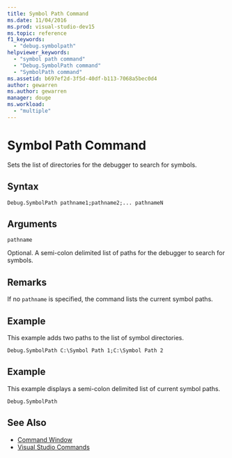 ```yaml
---
title: Symbol Path Command
ms.date: 11/04/2016
ms.prod: visual-studio-dev15
ms.topic: reference
f1_keywords:
  - "debug.symbolpath"
helpviewer_keywords:
  - "symbol path command"
  - "Debug.SymbolPath command"
  - "SymbolPath command"
ms.assetid: b697ef2d-3f5d-40df-b113-7068a5bec0d4
author: gewarren
ms.author: gewarren
manager: douge
ms.workload:
  - "multiple"
---
```

# Symbol Path Command
Sets the list of directories for the debugger to search for symbols.

## Syntax

```
Debug.SymbolPath pathname1;pathname2;... pathnameN
```

## Arguments
 `pathname`

 Optional. A semi-colon delimited list of paths for the debugger to search for symbols.

## Remarks
 If no `pathname` is specified, the command lists the current symbol paths.

## Example
 This example adds two paths to the list of symbol directories.

```
Debug.SymbolPath C:\Symbol Path 1;C:\Symbol Path 2
```

## Example
 This example displays a semi-colon delimited list of current symbol paths.

```
Debug.SymbolPath
```

## See Also

- [Command Window](../../ide/reference/command-window.md)
- [Visual Studio Commands](../../ide/reference/visual-studio-commands.md)